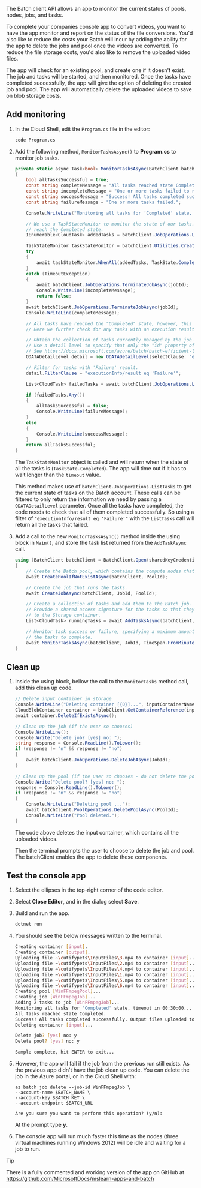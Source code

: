 The Batch client API allows an app to monitor the current status of pools, nodes, jobs, and tasks.

To complete your companies console app to convert videos, you want to have the app monitor and report on the status of the file conversions. You'd also like to reduce the costs your Batch will incur by adding the ability for the app to delete the jobs and pool once the videos are converted. To reduce the file storage costs, you'd also like to remove the uploaded video files.

The app will check for an existing pool, and create one if it doesn't exist. The job and tasks will be started, and then monitored. Once the tasks have completed successfully, the app will give the option of deleting the created job and pool. The app will automatically delete the uploaded videos to save on blob storage costs.

## Add monitoring

1. In the Cloud Shell, edit the `Program.cs` file in the editor:

    ```bash
    code Program.cs
    ```
1. Add the following method, `MonitorTasksAsync()` to **Program.cs** to monitor job tasks. 
    ```csharp
    private static async Task<bool> MonitorTasksAsync(BatchClient batchClient, string jobId, TimeSpan timeout)
    {
        bool allTasksSuccessful = true;
        const string completeMessage = "All tasks reached state Completed.";
        const string incompleteMessage = "One or more tasks failed to reach the Completed state within the timeout period.";
        const string successMessage = "Success! All tasks completed successfully. Output files uploaded to output container.";
        const string failureMessage = "One or more tasks failed.";

        Console.WriteLine("Monitoring all tasks for 'Completed' state, timeout in {0}...", timeout.ToString());

        // We use a TaskStateMonitor to monitor the state of our tasks. In this case, we will wait for all tasks to
        // reach the Completed state.
        IEnumerable<CloudTask> addedTasks = batchClient.JobOperations.ListTasks(JobId);

        TaskStateMonitor taskStateMonitor = batchClient.Utilities.CreateTaskStateMonitor();
        try
        {
            await taskStateMonitor.WhenAll(addedTasks, TaskState.Completed, timeout);
        }
        catch (TimeoutException)
        {
            await batchClient.JobOperations.TerminateJobAsync(jobId);
            Console.WriteLine(incompleteMessage);
            return false;
        }
        await batchClient.JobOperations.TerminateJobAsync(jobId);
        Console.WriteLine(completeMessage);

        // All tasks have reached the "Completed" state, however, this does not guarantee all tasks completed successfully.
        // Here we further check for any tasks with an execution result of "Failure".

        // Obtain the collection of tasks currently managed by the job. 
        // Use a detail level to specify that only the "id" property of each task should be populated. 
        // See https://docs.microsoft.com/azure/batch/batch-efficient-list-queries
        ODATADetailLevel detail = new ODATADetailLevel(selectClause: "executionInfo");

        // Filter for tasks with 'Failure' result.
        detail.FilterClause = "executionInfo/result eq 'Failure'";

        List<CloudTask> failedTasks = await batchClient.JobOperations.ListTasks(jobId, detail).ToListAsync();

        if (failedTasks.Any())
        {
            allTasksSuccessful = false;
            Console.WriteLine(failureMessage);
        }
        else
        {
            Console.WriteLine(successMessage);
        }
        return allTasksSuccessful;
    }
    ```

    The `TaskStateMonitor` object is called and will return when the state of all the tasks is (`TaskState.Completed`). The app will time out if it has to wait longer than the `timeout` value.

    This method makes use of `batchClient.JobOperations.ListTasks` to get the current state of tasks on the Batch account. These calls can be filtered to only return the information we need by passing a `ODATADetailLevel` parameter. Once all the tasks have completed, the code needs to check that all of them completed successfully. So using a filter of `"executionInfo/result eq 'Failure'"` with the `ListTasks` call will return all the tasks that failed.

1. Add a call to the new `MonitorTasksAsync()` method inside the using block in `Main()`, and store the task list returned from the `AddTaskAsync` call.

    ```csharp
    using (BatchClient batchClient = BatchClient.Open(sharedKeyCredentials))
    {
        // Create the Batch pool, which contains the compute nodes that execute the tasks.
        await CreatePoolIfNotExistAsync(batchClient, PoolId);

        // Create the job that runs the tasks.
        await CreateJobAsync(batchClient, JobId, PoolId);

        // Create a collection of tasks and add them to the Batch job. 
        // Provide a shared access signature for the tasks so that they can upload their output
        // to the Storage container.
        List<CloudTask> runningTasks = await AddTasksAsync(batchClient, JobId, inputFiles, outputContainerSasUrl);

        // Monitor task success or failure, specifying a maximum amount of time to wait for
        // the tasks to complete.
        await MonitorTasksAsync(batchClient, JobId, TimeSpan.FromMinutes(30));
    }
    ```


## Clean up

1. Inside the using block, bellow the call to the `MonitorTasks` method call, add this clean up code.

    ```csharp
    // Delete input container in storage
    Console.WriteLine("Deleting container [{0}]...", inputContainerName);
    CloudBlobContainer container = blobClient.GetContainerReference(inputContainerName);
    await container.DeleteIfExistsAsync();

    // Clean up the job (if the user so chooses)
    Console.WriteLine();
    Console.Write("Delete job? [yes] no: ");
    string response = Console.ReadLine().ToLower();
    if (response != "n" && response != "no")
    {
        await batchClient.JobOperations.DeleteJobAsync(JobId);
    }

    // Clean up the pool (if the user so chooses - do not delete the pool if new batches of videos are ready to process)
    Console.Write("Delete pool? [yes] no: ");
    response = Console.ReadLine().ToLower();
    if (response != "n" && response != "no")
    {
        Console.WriteLine("Deleting pool ...");
        await batchClient.PoolOperations.DeletePoolAsync(PoolId);
        Console.WriteLine("Pool deleted.");
    }
    ```

    The code above deletes the input container, which contains all the uploaded videos.

    Then the terminal prompts the user to choose to delete the job and pool. The batchClient enables the app to delete these components.

## Test the console app

1. Select the ellipses in the top-right corner of the code editor.

1. Select **Close Editor**, and in the dialog select **Save**.

1. Build and run the app.

    ```bash
    dotnet run
    ```

1. You should see the below messages written to the terminal.

    ```bash
    Creating container [input].
    Creating container [output].
    Uploading file ~\cutifypets\InputFiles\3.mp4 to container [input]...
    Uploading file ~\cutifypets\InputFiles\2.mp4 to container [input]...
    Uploading file ~\cutifypets\InputFiles\4.mp4 to container [input]...
    Uploading file ~\cutifypets\InputFiles\1.mp4 to container [input]...
    Uploading file ~\cutifypets\InputFiles\5.mp4 to container [input]...
    Uploading file ~\cutifypets\InputFiles\6.mp4 to container [input]...
    Creating pool [WinFFmpegPool]...
    Creating job [WinFFmpegJob]...
    Adding 2 tasks to job [WinFFmpegJob]...
    Monitoring all tasks for 'Completed' state, timeout in 00:30:00...
    All tasks reached state Completed.
    Success! All tasks completed successfully. Output files uploaded to output container.
    Deleting container [input]...

    Delete job? [yes] no: y
    Delete pool? [yes] no: y

    Sample complete, hit ENTER to exit...
    ```

1. However, the app will fail if the job from the previous run still exists. As the previous app didn't have the job clean up code. You can delete the job in the Azure portal, or in the Cloud Shell with:

    ```azurecli
    az batch job delete --job-id WinFFmpegJob \
    --account-name $BATCH_NAME \
    --account-key $BATCH_KEY \
    --account-endpoint $BATCH_URL

    Are you sure you want to perform this operation? (y/n):
    ```

    At the prompt type **y**.

1. The console app will run much faster this time as the nodes (three virtual machines running Windows 2012) will be idle and waiting for a job to run.

> [!TIP]
> There is a fully commented and working version of the app on GitHub at https://github.com/MicrosoftDocs/mslearn-apps-and-batch

<!-- https://github.com/PhilStollery/learn-pr/tree/NEW-Create-an-application-that-runs-parallel-compute-jobs-with-azure-batch/learn-pr/azure/create-an-app-to-run-parallel-compute-jobs-in-azure-batch/resources/cutifypets
Git code repo updated -->